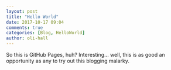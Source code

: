 ```yaml
---
layout: post
title: "Hello World"
date: 2017-10-17 09:04
comments: true
categories: [Blog, HelloWorld]
author: oli-hall
---
```


So this is GitHub Pages, huh? Interesting... well, this is as good an opportunity as any to try out this blogging malarky.
